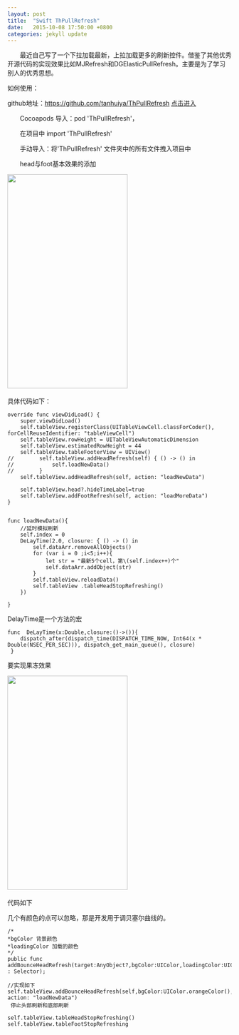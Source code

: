 ```yaml
---
layout: post
title:  "Swift ThPullRefresh"
date:   2015-10-08 17:50:00 +0800
categories: jekyll update
---
```


　　最近自己写了一个下拉加载最新，上拉加载更多的刷新控件。借鉴了其他优秀开源代码的实现效果比如MJRefresh和DGElasticPullRefresh。主要是为了学习别人的优秀思想。

 

如何使用：

github地址：https://github.com/tanhuiya/ThPullRefresh [点击进入](https://github.com/tanhuiya/ThPullRefresh)

　　Cocoapods 导入：pod 'ThPullRefresh'，

　　在项目中 import 'ThPullRefresh'

　　手动导入：将'ThPullRefresh' 文件夹中的所有文件拽入项目中

 　　head与foot基本效果的添加
 　　

<img src="http://images2015.cnblogs.com/blog/884671/201601/884671-20160121112547937-1808285116.gif" width="270" height="480">　　　　

具体代码如下：

    override func viewDidLoad() {
        super.viewDidLoad()
        self.tableView.registerClass(UITableViewCell.classForCoder(), forCellReuseIdentifier: "tableViewCell")
        self.tableView.rowHeight = UITableViewAutomaticDimension
        self.tableView.estimatedRowHeight = 44
        self.tableView.tableFooterView = UIView()
	//        self.tableView.addHeadRefresh(self) { () -> () in
	//            self.loadNewData()
	//        }
        self.tableView.addHeadRefresh(self, action: "loadNewData")

        self.tableView.head?.hideTimeLabel=true
        self.tableView.addFootRefresh(self, action: "loadMoreData")
    }


    func loadNewData(){
        //延时模拟刷新
        self.index = 0
        DeLayTime(2.0, closure: { () -> () in
            self.dataArr.removeAllObjects()
            for (var i = 0 ;i<5;i++){
                let str = "最新5个cell，第\(self.index++)个"
                self.dataArr.addObject(str)
            }
            self.tableView.reloadData()
            self.tableView .tableHeadStopRefreshing()
        })
        
    }
 DelayTime是一个方法的宏

    
	func  DeLayTime(x:Double,closure:()->()){
	    dispatch_after(dispatch_time(DISPATCH_TIME_NOW, Int64(x * Double(NSEC_PER_SEC))), dispatch_get_main_queue(), closure)
	 }
	 
 要实现果冻效果
 
<img src="http://images2015.cnblogs.com/blog/884671/201601/884671-20160121112857703-1924927269.gif" width="270" height="480">　


代码如下

几个有颜色的点可以忽略，那是开发用于调贝塞尔曲线的。

	/*
   	*bgColor 背景颜色
	*loadingColor 加载的颜色
	*/
	public func addBounceHeadRefresh(target:AnyObject?,bgColor:UIColor,loadingColor:UIColor,action : Selector);
	
	//实现如下
	self.tableView.addBounceHeadRefresh(self,bgColor:UIColor.orangeColor(),loadingColor:UIColor.blueColor(), action: "loadNewData")
	 停止头部刷新和底部刷新
	
	self.tableView.tableHeadStopRefreshing()
	self.tableView.tableFootStopRefreshing
	
 
